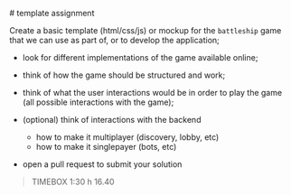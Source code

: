 # template assignment

Create a basic template (html/css/js) or mockup for the `battleship` game that we can use as part of, or to develop the application;
  - look for different implementations of the game available online;
  - think of how the game should be structured and work;
  - think of what the user interactions would be in order to play the game (all possible interactions with the game);
  - (optional) think of interactions with the backend
    - how to make it multiplayer (discovery, lobby, etc)
    - how to make it singlepayer (bots, etc)

- open a pull request to submit your solution

> TIMEBOX 1:30 h
> 16.40


